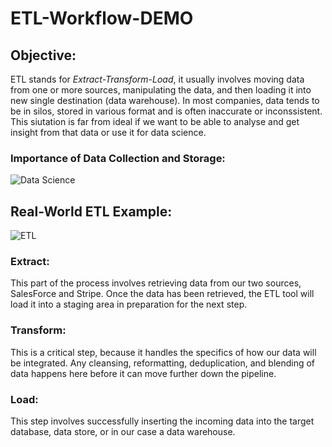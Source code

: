 # ETL-Workflow-DEMO

## Objective:
ETL stands for *Extract-Transform-Load*, it usually involves moving data from one or more sources, manipulating the data, and then loading it into new single destination (data warehouse). In most companies, data tends to be in silos, stored in various format and is often inaccurate or inconssistent. This siutation is far from ideal if we want to be able to analyse and get insight from that data or use it for data science.

### Importance of Data Collection and Storage:

![Data Science](https://miro.medium.com/max/4800/0*X04nkVYoxrkdA9u2)

## Real-World ETL Example:

![ETL](https://miro.medium.com/max/1400/0*iURcj_v5E1RsJiyA)

### Extract:
This part of the process involves retrieving data from our two sources, SalesForce and Stripe. Once the data has been retrieved, the ETL tool will load it into a staging area in preparation for the next step.

### Transform:
This is a critical step, because it handles the specifics of how our data will be integrated. Any cleansing, reformatting, deduplication, and blending of data happens here before it can move further down the pipeline.

### Load:
This step involves successfully inserting the incoming data into the target database, data store, or in our case a data warehouse.
